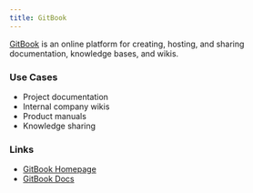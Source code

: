```yaml
---
title: GitBook
---
```


[GitBook](https://www.gitbook.com/) is an online platform for creating, hosting, and sharing documentation, knowledge bases, and wikis.

### Use Cases

- Project documentation
- Internal company wikis
- Product manuals
- Knowledge sharing

### Links

- [GitBook Homepage](https://www.gitbook.com/)
- [GitBook Docs](https://docs.gitbook.com/)
